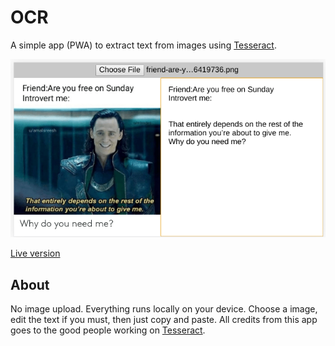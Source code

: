 # OCR

A simple app (PWA) to extract text from images using [Tesseract](https://tesseract.projectnaptha.com/).

![screenshot](screenshot.png)

[Live version](https://victorribeiro.com/ocr)

## About

No image upload. Everything runs locally on your device. Choose a image, edit the text if you must, then just copy and paste. All credits from this app goes to the good people working on [Tesseract](https://tesseract.projectnaptha.com/).
